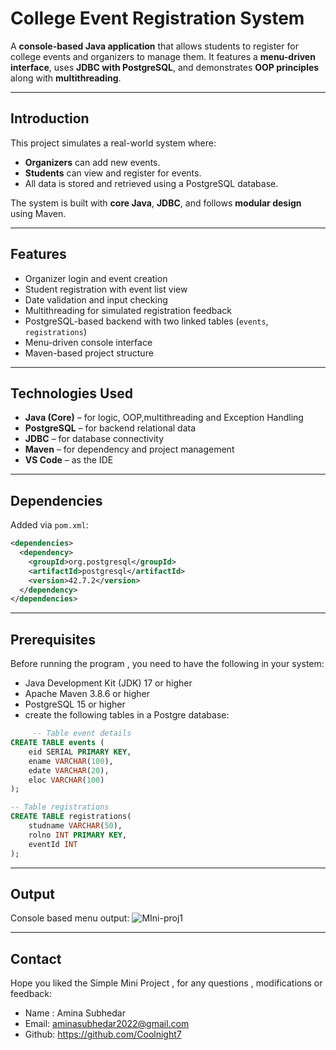 # College Event Registration System

A **console-based Java application** that allows students to register for college events and organizers to manage them. It features a **menu-driven interface**, uses **JDBC with PostgreSQL**, and demonstrates **OOP principles** along with **multithreading**.

---

##  Introduction

This project simulates a real-world system where:
- **Organizers** can add new events.
- **Students** can view and register for events.
- All data is stored and retrieved using a PostgreSQL database.

The system is built with **core Java**, **JDBC**, and follows **modular design** using Maven.

---

##  Features

-  Organizer login and event creation  
-  Student registration with event list view  
-  Date validation and input checking  
-  Multithreading for simulated registration feedback  
-  PostgreSQL-based backend with two linked tables (`events`, `registrations`)  
-  Menu-driven console interface  
-  Maven-based project structure

---

##  Technologies Used

- **Java (Core)** – for logic, OOP,multithreading and Exception Handling  
- **PostgreSQL** – for backend relational data  
- **JDBC** – for database connectivity  
- **Maven** – for dependency and project management  
- **VS Code** – as the IDE

---

##  Dependencies

Added via `pom.xml`:

```xml
<dependencies>
  <dependency>
    <groupId>org.postgresql</groupId>
    <artifactId>postgresql</artifactId>
    <version>42.7.2</version>
  </dependency>
</dependencies>
```
---

## Prerequisites

Before running the program , you need to have the following in your system:
- Java Development Kit (JDK) 17 or higher
- Apache Maven 3.8.6 or higher
-  PostgreSQL 15 or higher
- create the following tables in a Postgre database:

```sql
     -- Table event details
CREATE TABLE events (
    eid SERIAL PRIMARY KEY,
    ename VARCHAR(100),
    edate VARCHAR(20),  
    eloc VARCHAR(100)
);

-- Table registrations
CREATE TABLE registrations(
	studname VARCHAR(50),
	rolno INT PRIMARY KEY,
	eventId INT
);
```
---
## Output
Console based menu output:
![MIni-proj1](https://github.com/user-attachments/assets/977eaf85-6cb3-4f56-b935-a3f3bc561c6d)

---
## Contact

Hope you liked the Simple Mini Project , for any questions , modifications or feedback:

  - Name : Amina Subhedar
  - Email: aminasubhedar2022@gmail.com
  - Github: https://github.com/Coolnight7




